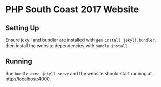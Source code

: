 # PHP South Coast 2017 Website

## Setting Up
Ensure jekyll and bundler are installed with `gem install jekyll bundler`, then install the website dependencies with `bundle install`.

## Running
Run `bundle exec jekyll serve` and the website should start running at [http://localhost:4000](http://localhost:4000).
